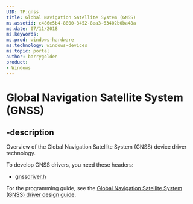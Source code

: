 ```yaml
---
UID: TP:gnss
title: Global Navigation Satellite System (GNSS)
ms.assetid: c486e5b4-8800-3452-8ea3-63402b0ba48a
ms.date: 07/11/2018
ms.keywords: 
ms.prod: windows-hardware
ms.technology: windows-devices
ms.topic: portal
author: barrygolden
product:
- Windows
---
```


# Global Navigation Satellite System (GNSS)

## -description

Overview of the Global Navigation Satellite System (GNSS) device driver technology.

To develop GNSS drivers, you need these headers:

- [gnssdriver.h](../gnssdriver/index.md)

For the programming guide, see the [Global Navigation Satellite System (GNSS) driver design guide](https://docs.microsoft.com/windows-hardware/drivers/gnss).
